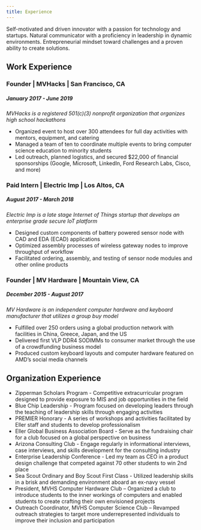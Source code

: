 ```yaml
---
title: Experience
---
```

Self-motivated and driven innovator with a passion for technology and startups. Natural communicator with a proficiency in leadership in dynamic environments. Entrepreneurial mindset toward challenges and a proven ability to create solutions.

## Work Experience

### Founder | MVHacks | San Francisco, CA
##### January 2017 - June 2019
_MVHacks is a registered 501(c)(3) nonprofit organization that organizes high school hackathons_
* Organized event to host over 300 attendees for full day activities with mentors, equipment, and catering
* Managed a team of ten to coordinate multiple events to bring computer science education to minority students
* Led outreach, planned logistics, and secured $22,000 of financial sponsorships (Google, Microsoft, LinkedIn, Ford Research Labs, Cisco, and more)

### Paid Intern | Electric Imp | Los Altos, CA	
##### August 2017 - March 2018
_Electric Imp is a late stage Internet of Things startup that develops an enterprise grade secure IoT platform_
* Designed custom components of battery powered sensor node with CAD and EDA (ECAD) applications
* Optimized assembly processes of wireless gateway nodes to improve throughput of workflow
* Facilitated ordering, assembly, and testing of sensor node modules and other online products

### Founder | MV Hardware | Mountain View, CA	
##### December 2015 - August 2017
_MV Hardware is an independent computer hardware and keyboard manufacturer that utilizes a group buy model_
* Fulfilled over 250 orders using a global production network with facilities in China, Greece, Japan, and the US
* Delivered first VLP DDR4 SODIMMs to consumer market through the use of a crowdfunding business model
* Produced custom keyboard layouts and computer hardware featured on AMD’s social media channels

## Organization Experience
* Zipperman Scholars Program - Competitive extracurricular program designed to provide exposure to MIS and job opportunities in the field
* Blue Chip Leadership - Program focused on developing leaders through the teaching of leadership skills through engaging activities
* PREMIER Honorary - A series of workshops and activities facilitated by Eller staff and students to develop professionalism
* Eller Global Business Association Board - Serve as the fundraising chair for a club focused on a global perspective on business
* Arizona Consulting Club - Engage regularly in informational interviews, case interviews, and skills development for the consulting industry
* Enterprise Leadership Conference - Led my team as CEO in a product design challenge that competed against 70 other students to win 2nd place
* Sea Scout Ordinary and Boy Scout First Class - Utilized leadership skills in a brisk and demanding environment aboard an ex-navy vessel
* President, MVHS Computer Hardware Club – Organized a club to introduce students to the inner workings of computers and enabled students to create crafting their own envisioned projects
* Outreach Coordinator, MVHS Computer Science Club – Revamped outreach strategies to target more underrepresented individuals to improve their inclusion and participation
